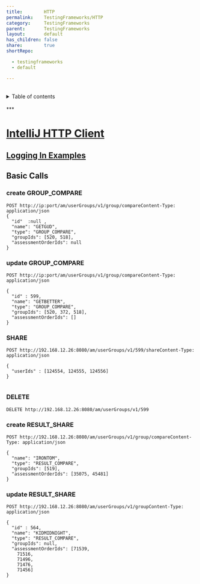 ```yaml
---
title:        HTTP  
permalink:    TestingFrameworks/HTTP  
category:     TestingFrameworks  
parent:       TestingFrameworks  
layout:       default  
has_children: false  
share:        true
shortRepo:

  - testingframeworks
  - default

---
```


<br/>  
<details markdown="block">  
<summary>  
Table of contents  
</summary>  
{: .text-delta }  
1. TOC  
{:toc}  
</details>  
<br/>  
***  
<br/>  

# [IntelliJ HTTP Client](https://www.jetbrains.com/help/idea/http-client-in-product-code-editor.html)

## [Logging In Examples](https://gist.github.com/14paxton/decd67f8b59069f9505ba9ba0210d0ee)

## Basic Calls

### create GROUP_COMPARE

~~~http  
POST http://ip:port/am/userGroups/v1/group/compareContent-Type: application/json  
{  
  "id"  :null ,  
  "name": "GETGUD",  
  "type": "GROUP_COMPARE",  
  "groupIds": [520, 518],  
  "assessmentOrderIds": null  
}  
~~~  

### update GROUP_COMPARE

~~~http  
POST http://ip:port/am/userGroups/v1/group/compareContent-Type: application/json  
  
{  
  "id" : 599,  
  "name": "GETBETTER",  
  "type": "GROUP_COMPARE",  
  "groupIds": [520, 372, 518],  
  "assessmentOrderIds": []  
}  
~~~  

### SHARE

~~~http  
POST http://192.168.12.26:8080/am/userGroups/v1/599/shareContent-Type: application/json  
  
{  
  "userIds" : [124554, 124555, 124556]  
}  
  
~~~  

### DELETE

~~~http  
DELETE http://192.168.12.26:8080/am/userGroups/v1/599  
~~~  

### create RESULT_SHARE

~~~http  
POST http://192.168.12.26:8080/am/userGroups/v1/group/compareContent-Type: application/json  
  
{  
  "name": "IRONTOM",  
  "type": "RESULT_COMPARE",  
  "groupIds": [519],  
  "assessmentOrderIds": [35075, 45481]  
}  
~~~  

### update RESULT_SHARE

~~~HTTP
POST http://192.168.12.26:8080/am/userGroups/v1/groupContent-Type: application/json  
  
{  
  "id" : 564,  
  "name": "KIDMIDNIGHT",  
  "type": "RESULT_COMPARE",  
  "groupIds": null,  
  "assessmentOrderIds": [71539,  
    71516,  
    71496,  
    71476,  
    71456]  
}  
~~~